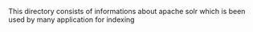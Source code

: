 This directory consists of informations about apache solr which is been used by many application for indexing
